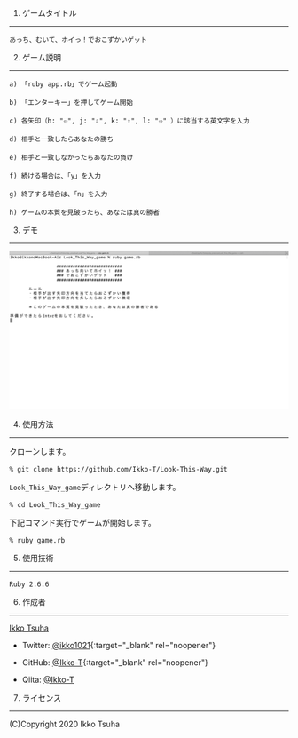 1. ゲームタイトル
***
    あっち、むいて、ホイっ！でおこずかいゲット

2. ゲーム説明
***
    a) 「ruby app.rb」でゲーム起動

    b) 「エンターキー」を押してゲーム開始

    c) 各矢印（h: "⇦", j: "⇩", k: "⇧", l: "⇨" ）に該当する英文字を入力

    d) 相手と一致したらあなたの勝ち

    e) 相手と一致しなかったらあなたの負け

    f) 続ける場合は、「y」を入力

    g) 終了する場合は、「n」を入力

    h) ゲームの本質を見破ったら、あなたは真の勝者

3. デモ
***
  ![Screenshot](DEMO.gif)

4. 使用方法
***
クローンします。
```
% git clone https://github.com/Ikko-T/Look-This-Way.git
```
`Look_This_Way_game`ディレクトリへ移動します。
```
% cd Look_This_Way_game
```
下記コマンド実行でゲームが開始します。

```
% ruby game.rb
```

5. 使用技術
***
    Ruby 2.6.6

6. 作成者
***
[Ikko Tsuha](https://github.com/Ikko-T)

- Twitter: [@ikko1021](https://twitter.com/ikko1021){:target="_blank" rel="noopener"}

- GitHub: [@Ikko-T](https://github.com/Ikko-T){:target="_blank" rel="noopener"}

- Qiita: <a href="https://qiita.com/Ikko-T" rel="nofollow">@Ikko-T</a>

7. ライセンス
***
(C)Copyright 2020 Ikko Tsuha
<!--
〜〜〜〜〜〜〜〜〜〜〜〜〜〜〜〜〜〜〜〜〜〜〜〜〜〜〜〜〜〜〜〜〜〜〜〜〜〜〜

1. The title of this play

       Look This Way

2. Instructions

    a) Start off with "ruby app.rb" in terminal and hit "Enter".

    b) Select an alphabetical letter from 'h', 'j', 'k', or 'l' provided that represents an arrow respectively.

    c) You win if your selection matches the other; otherwise, you lose.

    d) Select 'y' if you would like to continue; otherwise, this play comes to an end.

3. Ruby version

    2.6.3p62
-->
